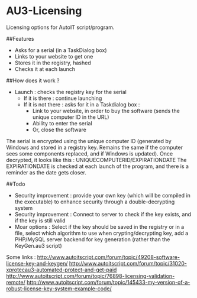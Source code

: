 AU3-Licensing
=============

Licensing options for AutoIT script/program.

##Features
* Asks for a serial (in a TaskDialog box)
* Links to your website to get one
* Stores it in the registry, hashed
* Checks it at each launch

##How does it work ?
* Launch : checks the registry key for the serial
  * If it is there : continue launching
  * If it is not there : asks for it in a Taskdialog box :
    * Link to your website, in order to buy the software (sends the unique computer ID in the URL)
    * Ability to enter the serial
    * Or, close the software

The serial is encrypted using the unique computer ID (generated by Windows and stored in a registry key. Remains the same if the computer sees some components replaced, and if Windows is updated).
Once decrypted, it looks like this : UNIQUECOMPUTERID/EXPIRATIONDATE
The EXPIRATIONDATE is checked at each launch of the program, and there is a reminder as the date gets closer.

##Todo
* Security improvement : provide your own key (which will be compiled in the executable) to enhance security through a double-decrypting system
* Security improvement : Connect to server to check if the key exists, and if the key is still valid
* Moar options : Select if the key should be saved in the registry or in a file, select which algorithm to use when crypting/decrypting key, add a PHP/MySQL server backend for key generation (rather than the KeyGen.au3 script)

Some links : 
http://www.autoitscript.com/forum/topic/49208-software-license-key-and-keygen/
http://www.autoitscript.com/forum/topic/31020-xprotecau3-automated-protect-and-get-paid
http://www.autoitscript.com/forum/topic/76898-licensing-validation-remote/
http://www.autoitscript.com/forum/topic/145433-my-version-of-a-robust-license-key-system-example-code/
